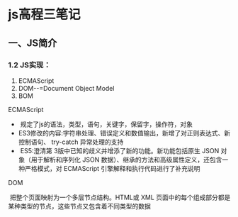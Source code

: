 # js高程三笔记
##  一、JS简介

### 1.2 JS实现：

1. ECMAScript
2. DOM--=Document Object Model
3. BOM

ECMAScript

- ​	规定了js的语法，类型，语句，关键字，保留字，操作符，对象
- ​	ES3修改的内容:字符串处理、错误定义和数值输出，新增了对正则表达式、新控制语句、 	try-catch 异常处理的支持
- ​	ES5:澄清第 3版中已知的歧义并增添了新的功能。新功能包括原生 JSON 对象（用于解析和序列化 JSON 数据）、继承的方法和高级属性定义，还包含一种严格模式，对 ECMAScript 引擎解释和执行代码进行了补充说明



DOM 

​	把整个页面映射为一个多层节点结构。HTML或 XML 页面中的每个组成部分都是某种类型的节点，这些节点又包含着不同类型的数据



